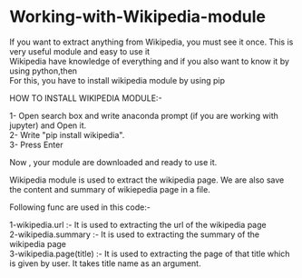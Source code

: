 # Working-with-Wikipedia-module
If you want to extract anything from Wikipedia, you must see it once. This is very useful module and easy to use it<BR>
Wikipedia have knowledge of everything and if you also want to know it by using python,then<BR>
For this, you have to install wikipedia module by using pip<BR>

HOW TO INSTALL WIKIPEDIA MODULE:-<BR>
 
1- Open search box and write anaconda prompt (if you are working with jupyter) and Open it.<BR>
2- Write "pip install wikipedia".<BR>
3- Press Enter<BR>

Now , your module are downloaded and ready to use it.<BR>

Wikipedia module is used to extract the wikipedia page. We are also save the content and summary of wikiepedia page in a file.<BR>

Following func are used in this code:-<BR>

1-wikipedia.url          :-    It is used to extracting the url of the wikipedia page<BR>
2-wikipedia.summary      :-    It is used to extracting the summary of the wikipedia page<BR>
3-wikipedia.page(title)  :-    It is used to extracting the page of that title which is given by user. It takes title name as an argument.
